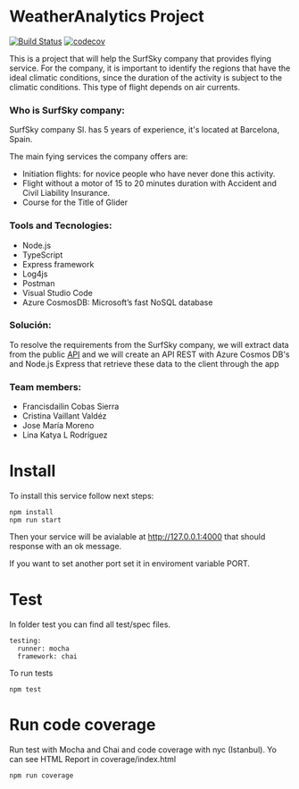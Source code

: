 # WeatherAnalytics Project
[![Build Status](https://travis-ci.com/crislinfrajo/WeatherAnalytics.svg?branch=master)](https://travis-ci.com/crislinfrajo/WeatherAnalytics) [![codecov](https://codecov.io/gh/crislinfrajo/WeatherAnalytics/branch/master/graph/badge.svg?token=7YY143IT0W)](https://codecov.io/gh/crislinfrajo/WeatherAnalytics)

This is a project that will help the SurfSky company that provides flying service. For the company, it is important to identify the regions that have the ideal climatic conditions, since the duration of the activity is subject to the climatic conditions. This type of flight depends on air currents.

### Who is SurfSky company:

SurfSky company Sl. has 5 years of experience, it's located at Barcelona, Spain.

The main fying services the company offers are:

- Initiation flights: for novice people who have never done this activity.
- Flight without a motor of 15 to 20 minutes duration with Accident and Civil Liability Insurance.
- Course for the Title of Glider

### Tools and Tecnologies:
- Node.js 
- TypeScript
- Express framework
- Log4js
- Postman
- Visual Studio Code
- Azure CosmosDB: Microsoft’s fast NoSQL database

### Solución:
To resolve the requirements from the SurfSky company, we will extract data from the public [API](https://openweathermap.org/api) and we will create an API REST with Azure Cosmos DB's and Node.js Express that retrieve these data to the client through the app 

### Team members:
- Francisdailin Cobas Sierra
- Cristina Vaillant Valdéz
- Jose María Moreno
- Lina Katya L Rodríguez

# Install

To install this service follow next steps:
```
npm install
npm run start
```
Then your service will be avialable at http://127.0.0.1:4000 that should response with an ok message.

If you want to set another port set it in enviroment variable PORT.

# Test
In folder test you can find all test/spec files.
```
testing:
  runner: mocha
  framework: chai
```
To run tests
```
npm test
```


# Run code coverage
Run test with Mocha and Chai and code coverage with nyc (Istanbul). Yo can see HTML Report in coverage/index.html
```
npm run coverage
```

